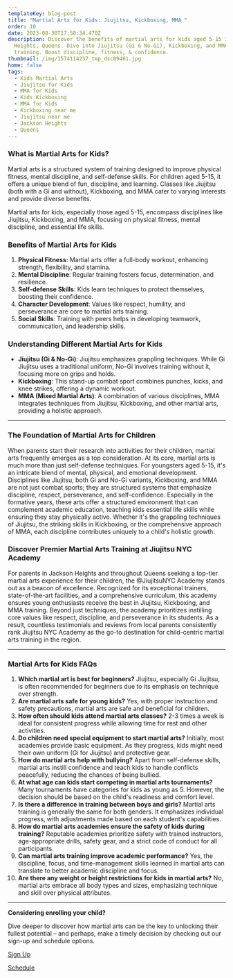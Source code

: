 ```yaml
---
templateKey: blog-post
title: "Martial Arts for Kids: Jiujitsu, Kickboxing, MMA "
order: 10
date: 2023-08-30T17:50:34.470Z
description: Discover the benefits of martial arts for kids aged 5-15 in Jackson
  Heights, Queens. Dive into Jiujitsu (Gi & No-Gi), Kickboxing, and MMA
  training. Boost discipline, fitness, & confidence.
thumbnail: /img/1574114237_tmp_dsc09461.jpg
home: false
tags:
  - Kids Martial Arts 
  - Jiujitsu for Kids 
  - MMA for Kids 
  - Kids Kickboxing 
  - MMA for Kids 
  - Kickboxing near me 
  - Jiujitsu near me 
  - Jackson Heights 
  - Queens
---
```

### What is Martial Arts for Kids?

Martial arts is a structured system of training designed to improve physical fitness, mental discipline, and self-defense skills. For children aged 5-15, it offers a unique blend of fun, discipline, and learning. Classes like Jiujitsu (both with a Gi and without), Kickboxing, and MMA cater to varying interests and provide diverse benefits.

Martial arts for kids, especially those aged 5-15, encompass disciplines like Jiujitsu, Kickboxing, and MMA, focusing on physical fitness, mental discipline, and essential life skills.

### Benefits of Martial Arts for Kids

1. **Physical Fitness**: Martial arts offer a full-body workout, enhancing strength, flexibility, and stamina.
2. **Mental Discipline**: Regular training fosters focus, determination, and resilience.
3. **Self-defense Skills**: Kids learn techniques to protect themselves, boosting their confidence.
4. **Character Development**: Values like respect, humility, and perseverance are core to martial arts training.
5. **Social Skills**: Training with peers helps in developing teamwork, communication, and leadership skills.

### Understanding Different Martial Arts for Kids

* **Jiujitsu (Gi & No-Gi)**: Jiujitsu emphasizes grappling techniques. While Gi Jiujitsu uses a traditional uniform, No-Gi involves training without it, focusing more on grips and holds.
* **Kickboxing**: This stand-up combat sport combines punches, kicks, and knee strikes, offering a dynamic workout.
* **MMA (Mixed Martial Arts)**: A combination of various disciplines, MMA integrates techniques from Jiujitsu, Kickboxing, and other martial arts, providing a holistic approach.

- - -

### The Foundation of Martial Arts for Children

When parents start their research into activities for their children, martial arts frequently emerges as a top consideration. At its core, martial arts is much more than just self-defense techniques. For youngsters aged 5-15, it's an intricate blend of mental, physical, and emotional development. Disciplines like Jiujitsu, both Gi and No-Gi variants, Kickboxing, and MMA are not just combat sports; they are structured systems that emphasize discipline, respect, perseverance, and self-confidence. Especially in the formative years, these arts offer a structured environment that can complement academic education, teaching kids essential life skills while ensuring they stay physically active. Whether it's the grappling techniques of Jiujitsu, the striking skills in Kickboxing, or the comprehensive approach of MMA, each discipline contributes uniquely to a child's holistic growth.

### Discover Premier Martial Arts Training at Jiujitsu NYC Academy

For parents in Jackson Heights and throughout Queens seeking a top-tier martial arts experience for their children, the @JiujitsuNYC Academy stands out as a beacon of excellence. Recognized for its exceptional trainers, state-of-the-art facilities, and a comprehensive curriculum, this academy ensures young enthusiasts receive the best in Jiujitsu, Kickboxing, and MMA training. Beyond just techniques, the academy prioritizes instilling core values like respect, discipline, and perseverance in its students. As a result, countless testimonials and reviews from local parents consistently rank Jiujitsu NYC Academy as the go-to destination for child-centric martial arts training in the region.

- - -

### Martial Arts for Kids FAQs

1. **Which martial art is best for beginners?** Jiujitsu, especially Gi Jiujitsu, is often recommended for beginners due to its emphasis on technique over strength.
2. **Are martial arts safe for young kids?** Yes, with proper instruction and safety precautions, martial arts are safe and beneficial for children.
3. **How often should kids attend martial arts classes?** 2-3 times a week is ideal for consistent progress while allowing time for rest and other activities.
4. **Do children need special equipment to start martial arts?** Initially, most academies provide basic equipment. As they progress, kids might need their own uniform (Gi for Jiujitsu) and protective gear.
5. **How do martial arts help with bullying?** Apart from self-defense skills, martial arts instill confidence and teach kids to handle conflicts peacefully, reducing the chances of being bullied.
6. **At what age can kids start competing in martial arts tournaments?** Many tournaments have categories for kids as young as 5. However, the decision should be based on the child's readiness and comfort level.
7. **Is there a difference in training between boys and girls?** Martial arts training is generally the same for both genders. It emphasizes individual progress, with adjustments made based on each student's capabilities.
8. **How do martial arts academies ensure the safety of kids during training?** Reputable academies prioritize safety with trained instructors, age-appropriate drills, safety gear, and a strict code of conduct for all participants.
9. **Can martial arts training improve academic performance?** Yes, the discipline, focus, and time-management skills learned in martial arts can translate to better academic discipline and focus.
10. **Are there any weight or height restrictions for kids in martial arts?** No, martial arts embrace all body types and sizes, emphasizing technique and skill over physical attributes.

- - -

**Considering enrolling your child?**

 Dive deeper to discover how martial arts can be the key to unlocking their fullest potential – and perhaps, make a timely decision by checking out our sign-up and schedule options.

[Sign Up](https://at-jiujitsu-nyc.gymdesk.com/signup)

[Schedule](https://at-jiujitsu-nyc.gymdesk.com/schedule)
